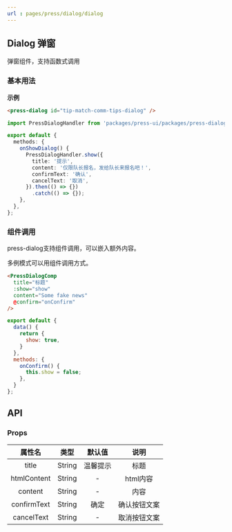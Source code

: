 ```yaml
---
url : pages/press/dialog/dialog
---
```


## Dialog 弹窗


弹窗组件，支持函数式调用

### 基本用法

**示例**

```html
<press-dialog id="tip-match-comm-tips-dialog" />
```

```ts
import PressDialogHandler from 'packages/press-ui/packages/press-dialog';

export default {
  methods: {
    onShowDialog() {
      PressDialogHandler.show({
        title: '提示',
        content: '仅限队长报名，发给队长来报名吧！',
        confirmText: '确认',
        cancelText: '取消',
      }).then(() => {})
        .catch(() => {});
    },
  },
};
```

### 组件调用

press-dialog支持组件调用，可以嵌入额外内容。

多例模式可以用组件调用方式。

```html
<PressDialogComp
  title="标题"
  :show="show"
  content="Some fake news"
  @confirm="onConfirm"
/>
```

```js
export default {
  data() {
    return {
      show: true,
    }
  },
  methods: {
    onConfirm() {
      this.show = false;
    },
  }
};
```



## API

### Props

|   属性名    |  类型  |  默认值  |     说明     |
| :---------: | :----: | :------: | :----------: |
|    title    | String | 温馨提示 |     标题     |
| htmlContent | String |    -     |   html内容   |
|   content   | String |    -     |     内容     |
| confirmText | String |   确定   | 确认按钮文案 |
| cancelText  | String |    -     | 取消按钮文案 |

